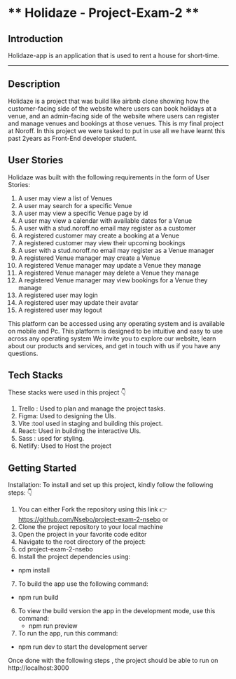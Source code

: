 # ** Holidaze - Project-Exam-2 **

## Introduction
Holidaze-app is an application that is used to rent a house for short-time. 

---
## Description
Holidaze is a project that was build like airbnb clone showing how the customer-facing side of the website where users can book holidays at a venue, and an admin-facing side of the website where users can register and manage venues and bookings at those venues. This is my final project at Noroff. In this project we were tasked to put in use all we have learnt this past 2years as Front-End developer student.

## User Stories

Holidaze was built with the following requirements in the form of User Stories:

1. A user may view a list of Venues
2. A user may search for a specific Venue
3. A user may view a specific Venue page by id
4. A user may view a calendar with available dates for a Venue
5. A user with a stud.noroff.no email may register as a customer
6. A registered customer may create a booking at a Venue
7. A registered customer may view their upcoming bookings
8. A user with a stud.noroff.no email may register as a Venue manager
9.  A registered Venue manager may create a Venue
10. A registered Venue manager may update a Venue they manage
11. A registered Venue manager may delete a Venue they manage
12. A registered Venue manager may view bookings for a Venue they manage
13. A registered user may login
14. A registered user may update their avatar
15. A registered user may logout


This platform can be accessed using any operating system and is available on mobile and Pc.
This platform is designed to be intuitive and easy to use across any operating system
We invite you to explore our website, learn about our products and services, and get in touch with us if you have any questions.

## Tech Stacks 

These stacks were used in this project 👇

1. Trello : Used to plan and manage the project tasks.
2. Figma: Used to designing the UIs.
3. Vite :tool used in staging and building this project.
4. React: Used in building the interactive UIs.
5. Sass : used for styling.
6. Netlify: Used to Host the project

##  Getting Started

Installation: To install and set up this project, kindly follow the following steps: 👇

1. You can either Fork the repository using this link 👉 https://github.com/Nsebo/project-exam-2-nsebo 
 or
2. Clone the project repository to your local machine
3. Open the project in your favorite code editor
4. Navigate to the root directory of the project:
5. cd project-exam-2-nsebo
6. Install the project dependencies using:
  - npm install
7.  To build the app use the following command:
- npm run build
6. To view the build version the app in the development mode, use this command:
   - npm run preview
9. To run the app, run this command: 
  - npm run dev to start the development server

Once done with the following steps , the project should be able to run on http://localhost:3000

   



